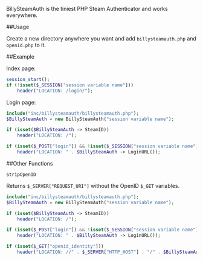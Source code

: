 BillySteamAuth is the tiniest PHP Steam Authenticator and works everywhere.

##Usage

Create a new directory anywhere you want and add `billysteamauth.php` and `openid.php` to it.

##Example

Index page:

```php
session_start();
if (!isset($_SESSION["session variable name"]))
	header("LOCATION: /login/");
```

Login page:

```php
include("inc/billysteamauth/billysteamauth.php");
$BillySteamAuth = new BillySteamAuth("session variable name");

if (isset($BillySteamAuth -> SteamID))
	header("LOCATION: /");

if (isset($_POST["login"]) && !isset($_SESSION["session variable name"]))
	header("LOCATION: " . $BillySteamAuth -> LoginURL());
```

##Other Functions

`StripOpenID`

Returns `$_SERVER["REQUEST_URI"]` without the OpenID `$_GET` variables.

```php
include("inc/billysteamauth/billysteamauth.php");
$BillySteamAuth = new BillySteamAuth("session variable name");

if (isset($BillySteamAuth -> SteamID))
	header("LOCATION: /");

if (isset($_POST["login"]) && !isset($_SESSION["session variable name"]))
	header("LOCATION: " . $BillySteamAuth -> LoginURL());

if (isset($_GET["openid_identity"]))
	header("LOCATION: //" . $_SERVER["HTTP_HOST"] . "/" . $BillySteamAuth -> StripOpenID());
```

